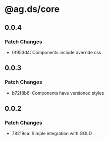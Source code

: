 # @ag.ds/core

## 0.0.4

### Patch Changes

- 0f953d4: Components include override css

## 0.0.3

### Patch Changes

- b72f8b6: Components have versioned styles

## 0.0.2

### Patch Changes

- 78219ca: Simple integration with GOLD

